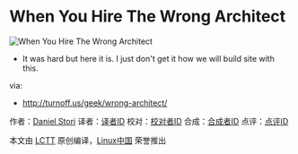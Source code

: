 When You Hire The Wrong Architect
=====

![When You Hire The Wrong Architect](http://turnoff.us/image/en/wrong-architect.png)

- It was hard but here it is. I just don't get it how we will build site with this.

via:
- http://turnoff.us/geek/wrong-architect/

作者：[Daniel Stori][a]
译者：[译者ID](https://github.com/译者ID)
校对：[校对者ID](https://github.com/校对者ID)
合成：[合成者ID](https://github.com/合成者ID)
点评：[点评ID](https://github.com/点评者ID)

本文由 [LCTT](https://github.com/LCTT/TranslateProject) 原创编译，[Linux中国](https://linux.cn/) 荣誉推出

[a]:http://turnoff.us/about/
